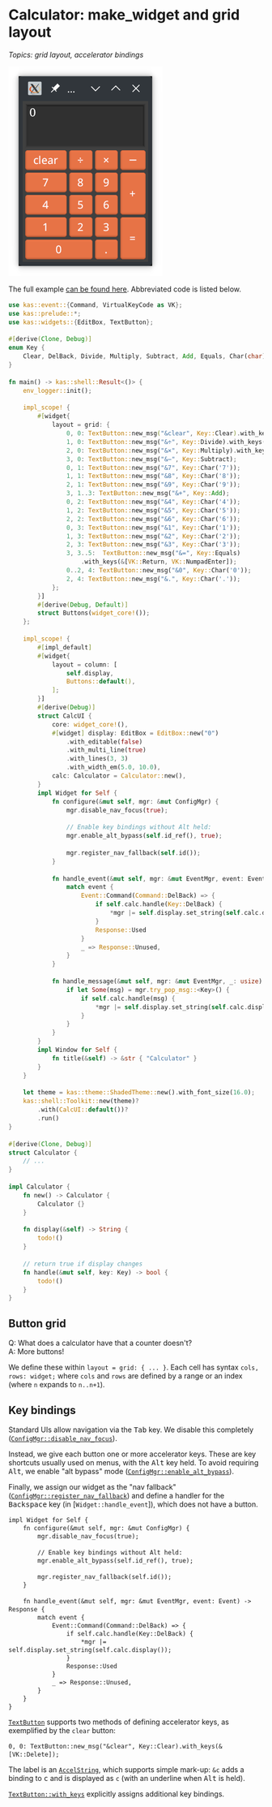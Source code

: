 # Calculator: make_widget and grid layout

*Topics: grid layout, accelerator bindings*

![Calculator](screenshots/calculator.png)

The full example [can be found here](https://github.com/kas-gui/tutorials/blob/master/examples/calculator.rs).
Abbreviated code is listed below.
```rust
use kas::event::{Command, VirtualKeyCode as VK};
use kas::prelude::*;
use kas::widgets::{EditBox, TextButton};

#[derive(Clone, Debug)]
enum Key {
    Clear, DelBack, Divide, Multiply, Subtract, Add, Equals, Char(char),
}

fn main() -> kas::shell::Result<()> {
    env_logger::init();

    impl_scope! {
        #[widget{
            layout = grid: {
                0, 0: TextButton::new_msg("&clear", Key::Clear).with_keys(&[VK::Delete]);
                1, 0: TextButton::new_msg("&÷", Key::Divide).with_keys(&[VK::Slash]);
                2, 0: TextButton::new_msg("&×", Key::Multiply).with_keys(&[VK::Asterisk]);
                3, 0: TextButton::new_msg("&−", Key::Subtract);
                0, 1: TextButton::new_msg("&7", Key::Char('7'));
                1, 1: TextButton::new_msg("&8", Key::Char('8'));
                2, 1: TextButton::new_msg("&9", Key::Char('9'));
                3, 1..3: TextButton::new_msg("&+", Key::Add);
                0, 2: TextButton::new_msg("&4", Key::Char('4'));
                1, 2: TextButton::new_msg("&5", Key::Char('5'));
                2, 2: TextButton::new_msg("&6", Key::Char('6'));
                0, 3: TextButton::new_msg("&1", Key::Char('1'));
                1, 3: TextButton::new_msg("&2", Key::Char('2'));
                2, 3: TextButton::new_msg("&3", Key::Char('3'));
                3, 3..5:  TextButton::new_msg("&=", Key::Equals)
                    .with_keys(&[VK::Return, VK::NumpadEnter]);
                0..2, 4: TextButton::new_msg("&0", Key::Char('0'));
                2, 4: TextButton::new_msg("&.", Key::Char('.'));
            };
        }]
        #[derive(Debug, Default)]
        struct Buttons(widget_core!());
    };

    impl_scope! {
        #[impl_default]
        #[widget{
            layout = column: [
                self.display,
                Buttons::default(),
            ];
        }]
        #[derive(Debug)]
        struct CalcUI {
            core: widget_core!(),
            #[widget] display: EditBox = EditBox::new("0")
                .with_editable(false)
                .with_multi_line(true)
                .with_lines(3, 3)
                .with_width_em(5.0, 10.0),
            calc: Calculator = Calculator::new(),
        }
        impl Widget for Self {
            fn configure(&mut self, mgr: &mut ConfigMgr) {
                mgr.disable_nav_focus(true);

                // Enable key bindings without Alt held:
                mgr.enable_alt_bypass(self.id_ref(), true);

                mgr.register_nav_fallback(self.id());
            }

            fn handle_event(&mut self, mgr: &mut EventMgr, event: Event) -> Response {
                match event {
                    Event::Command(Command::DelBack) => {
                        if self.calc.handle(Key::DelBack) {
                            *mgr |= self.display.set_string(self.calc.display());
                        }
                        Response::Used
                    }
                    _ => Response::Unused,
                }
            }

            fn handle_message(&mut self, mgr: &mut EventMgr, _: usize) {
                if let Some(msg) = mgr.try_pop_msg::<Key>() {
                    if self.calc.handle(msg) {
                        *mgr |= self.display.set_string(self.calc.display());
                    }
                }
            }
        }
        impl Window for Self {
            fn title(&self) -> &str { "Calculator" }
        }
    }

    let theme = kas::theme::ShadedTheme::new().with_font_size(16.0);
    kas::shell::Toolkit::new(theme)?
        .with(CalcUI::default())?
        .run()
}

#[derive(Clone, Debug)]
struct Calculator {
    // ...
}

impl Calculator {
    fn new() -> Calculator {
        Calculator {}
    }

    fn display(&self) -> String {
        todo!()
    }

    // return true if display changes
    fn handle(&mut self, key: Key) -> bool {
        todo!()
    }
}
```

## Button grid

Q: What does a calculator have that a counter doesn't?\
A: More buttons!

We define these within `layout = grid: { ... }`. Each cell has syntax
`cols, rows: widget;` where `cols` and `rows` are defined by a range or an
index (where `n` expands to `n..n+1`).

## Key bindings

Standard UIs allow navigation via the <kbd>Tab</kbd> key. We disable this
completely ([`ConfigMgr::disable_nav_focus`]).

Instead, we give each button one or more accelerator keys. These are
key shortcuts usually used on menus, with the <kbd>Alt</kbd> key held.
To avoid requiring <kbd>Alt</kbd>, we enable "alt bypass" mode
([`ConfigMgr::enable_alt_bypass`]).

Finally, we assign our widget as the "nav fallback" ([`ConfigMgr::register_nav_fallback`])
and define a handler for the <kbd>Backspace</kbd> key (in [`Widget::handle_event`]),
which does not have a button.

```rust,ignore
impl Widget for Self {
    fn configure(&mut self, mgr: &mut ConfigMgr) {
        mgr.disable_nav_focus(true);

        // Enable key bindings without Alt held:
        mgr.enable_alt_bypass(self.id_ref(), true);

        mgr.register_nav_fallback(self.id());
    }

    fn handle_event(&mut self, mgr: &mut EventMgr, event: Event) -> Response {
        match event {
            Event::Command(Command::DelBack) => {
                if self.calc.handle(Key::DelBack) {
                    *mgr |= self.display.set_string(self.calc.display());
                }
                Response::Used
            }
            _ => Response::Unused,
        }
    }
}
```

[`TextButton`] supports two methods of defining accelerator keys, as exemplified
by the `clear` button:
```ignore
0, 0: TextButton::new_msg("&clear", Key::Clear).with_keys(&[VK::Delete]);
```
The label is an [`AccelString`], which supports simple mark-up: `&c` adds a
binding to <kbd>c</kbd> and is displayed as `c` (with an underline when
<kbd>Alt</kbd> is held).

[`TextButton::with_keys`] explicitly assigns additional key bindings.

[`AccelString`]: https://docs.rs/kas/latest/kas/text/struct.AccelString.html
[`TextButton`]: https://docs.rs/kas/latest/kas/widgets/struct.TextButton.html
[`TextButton::with_keys`]: https://docs.rs/kas/latest/kas/widgets/struct.TextButton.html#method.with_keys
[`ConfigMgr::enable_alt_bypass`]: https://docs.rs/kas/latest/kas/event/struct.ConfigMgr.html#method.enable_alt_bypass
[`ConfigMgr::disable_nav_focus`]: https://docs.rs/kas/latest/kas/event/struct.ConfigMgr.html#method.disable_nav_focus
[`ConfigMgr::register_nav_fallback`]: https://docs.rs/kas/latest/kas/event/struct.ConfigMgr.html#method.register_nav_fallback
